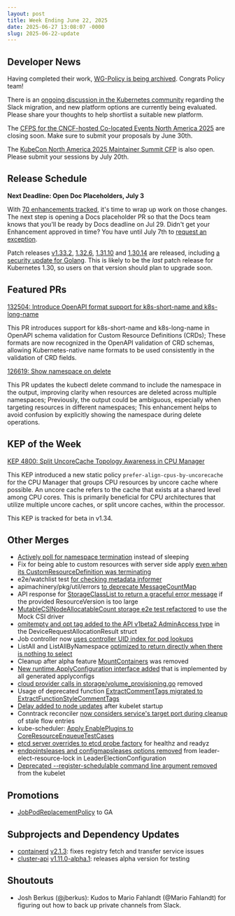 ```yaml
---
layout: post
title: Week Ending June 22, 2025
date: 2025-06-27 13:08:07 -0000
slug: 2025-06-22-update
---
```


## Developer News

Having completed their work, [WG-Policy is being archived](https://github.com/kubernetes/community/pull/8489).  Congrats Policy team!

There is an [ongoing discussion in the Kubernetes community](https://github.com/kubernetes/community/issues/8490) regarding the Slack migration, and new platform options are currently being evaluated. Please share your thoughts to help shortlist a suitable new platform.

The [CFPS for the CNCF-hosted Co-located Events North America 2025](https://events.linuxfoundation.org/kubecon-cloudnativecon-north-america/co-located-events/cncf-hosted-co-located-events-overview/) are closing soon. Make sure to submit your proposals by June 30th.

The [KubeCon North America 2025 Maintainer Summit CFP](https://sessionize.com/maintainer-summit-na-2025) is also open. Please submit your sessions by July 20th.

## Release Schedule

**Next Deadline: Open Doc Placeholders, July 3**

With [70 enhancements tracked](https://github.com/orgs/kubernetes/projects/213/views/1), it's time to wrap up work on those changes.  The next step is opening a Docs placeholder PR so that the Docs team knows that you'll be ready by Docs deadline on Jul 29.  Didn't get your Enhancement approved in time?  You have until July 7th to [request an exception](https://github.com/kubernetes/sig-release/blob/master/releases/release_phases.md#exceptions).

Patch releases [v1.33.2](https://github.com/kubernetes/kubernetes/blob/master/CHANGELOG/CHANGELOG-1.33.md), [1.32.6](https://github.com/kubernetes/kubernetes/blob/master/CHANGELOG/CHANGELOG-1.32.md), [1.31.10](https://github.com/kubernetes/kubernetes/blob/master/CHANGELOG/CHANGELOG-1.31.md) and [1.30.14](https://github.com/kubernetes/kubernetes/blob/master/CHANGELOG/CHANGELOG-1.30.md) are released, including [a security update for Golang](https://github.com/kubernetes/kubernetes/issues/132267).  This is likely to be the *last* patch release for Kubernetes 1.30, so users on that version should plan to upgrade soon.

## Featured PRs

[132504: Introduce OpenAPI format support for k8s-short-name and k8s-long-name](https://github.com/kubernetes/kubernetes/pull/132504)

This PR introduces support for k8s-short-name and k8s-long-name in OpenAPI schema validation for Custom Resource Definitions (CRDs); These formats are now recognized in the OpenAPI validation of CRD schemas, allowing Kubernetes-native name formats to be used consistently in the validation of CRD fields.

[126619: Show namespace on delete](https://github.com/kubernetes/kubernetes/pull/126619)

This PR updates the kubectl delete command to include the namespace in the output, improving clarity when resources are deleted across multiple namespaces; Previously, the output could be ambiguous, especially when targeting resources in different namespaces; This enhancement helps to avoid confusion by explicitly showing the namespace during delete operations.

## KEP of the Week

[KEP 4800: Split UncoreCache Topology Awareness in CPU Manager](https://github.com/kubernetes/enhancements/blob/master/keps/sig-node/4800-cpumanager-split-uncorecache/README.md)

This KEP introduced a new static policy `prefer-align-cpus-by-uncorecache` for the CPU Manager that groups CPU resources by uncore cache where possible. An uncore cache refers to the cache that exists at a shared level among CPU cores. This is primarily beneficial for CPU architectures that utilize multiple uncore caches, or split uncore caches, within the processor.

This KEP is tracked for beta in v1.34.

## Other Merges

* [Actively poll for namespace termination](https://github.com/kubernetes/kubernetes/pull/132483) instead of sleeping
* Fix for being able to custom resources with server side apply [even when its CustomResourceDefinition was terminating](https://github.com/kubernetes/kubernetes/pull/132467)
* e2e/watchlist test [for checking metadata informer](https://github.com/kubernetes/kubernetes/pull/132417)
* apimachinery/pkg/util/errors [to deprecate MessageCountMap](https://github.com/kubernetes/kubernetes/pull/132376)
* API response for [StorageClassList to return a graceful error message](https://github.com/kubernetes/kubernetes/pull/132374) if the provided ResourceVersion is too large
* [MutableCSINodeAllocatableCount storage e2e test refactored](https://github.com/kubernetes/kubernetes/pull/132373) to use the Mock CSI driver
* [omitempty and opt tag added to the API v1beta2 AdminAccess type](https://github.com/kubernetes/kubernetes/pull/132338) in the DeviceRequestAllocationResult struct
* Job controller now [uses controller UID index for pod lookups](https://github.com/kubernetes/kubernetes/pull/132305)
* ListAll and ListAllByNamespace [optimized to return directly when there is nothing to select](https://github.com/kubernetes/kubernetes/pull/132255)
* Cleanup after alpha feature [MountContainers](https://github.com/kubernetes/kubernetes/pull/132254) was removed
* [New runtime.ApplyConfiguration interface added](https://github.com/kubernetes/kubernetes/pull/132194) that is implemented by all generated applyconfigs
* [cloud provider calls in storage/volume_provisioning.go](https://github.com/kubernetes/kubernetes/pull/131717) removed
* Usage of deprecated function [ExtractCommentTags migrated to ExtractFunctionStyleCommentTags](https://github.com/kubernetes/kubernetes/pull/131711)
* [Delay added to node updates](https://github.com/kubernetes/kubernetes/pull/130919) after kubelet startup
* Conntrack reconciler [now considers service's target port during cleanup](https://github.com/kubernetes/kubernetes/pull/130542) of stale flow entries
* kube-scheduler: [Apply EnablePlugins to CoreResourceEnqueueTestCases](https://github.com/kubernetes/kubernetes/pull/130052)
* [etcd server overrides to etcd probe factory](https://github.com/kubernetes/kubernetes/pull/129438) for healthz and readyz
* [endpointsleases and configmapsleases options removed](https://github.com/kubernetes/kubernetes/pull/127655) from leader-elect-resource-lock in LeaderElectionConfiguration
* [Deprecated --register-schedulable command line argument removed](https://github.com/kubernetes/kubernetes/pull/122384) from the kubelet

## Promotions

* [JobPodReplacementPolicy](https://github.com/kubernetes/kubernetes/pull/132173) to GA

## Subprojects and Dependency Updates

* [containerd](https://github.com/containerd/containerd) [v2.1.3](https://github.com/containerd/containerd/releases/tag/v2.1.3): fixes registry fetch and transfer service issues
* [cluster-api](https://github.com/kubernetes-sigs/cluster-api) [v1.11.0-alpha.1](https://github.com/kubernetes-sigs/cluster-api/releases/tag/v1.11.0-alpha.1): releases alpha version for testing

## Shoutouts

* Josh Berkus (@jberkus): Kudos to Mario Fahlandt (@Mario Fahlandt) for figuring out how to back up private channels from Slack.
